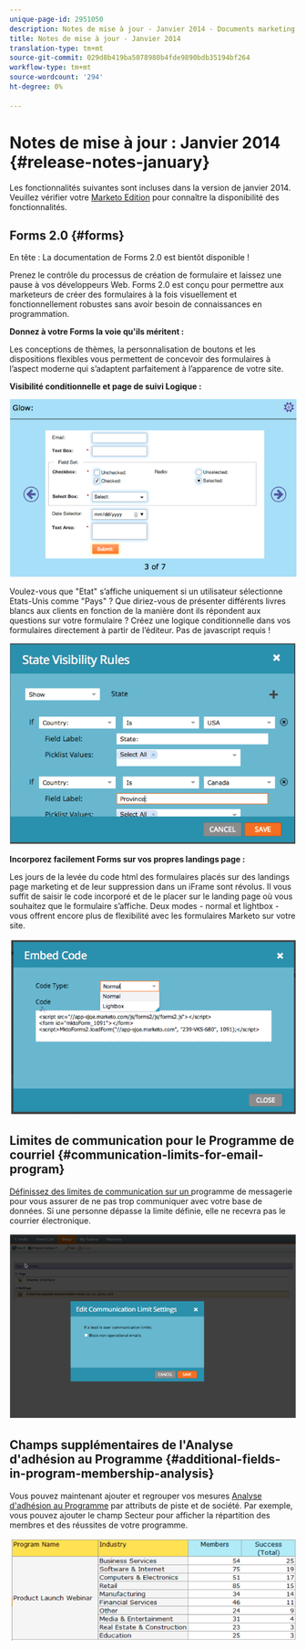 ```yaml
---
unique-page-id: 2951050
description: Notes de mise à jour - Janvier 2014 - Documents marketing - Documentation du produit
title: Notes de mise à jour - Janvier 2014
translation-type: tm+mt
source-git-commit: 029d8b419ba5078980b4fde9890bdb35194bf264
workflow-type: tm+mt
source-wordcount: '294'
ht-degree: 0%

---
```



# Notes de mise à jour : Janvier 2014 {#release-notes-january}

Les fonctionnalités suivantes sont incluses dans la version de janvier 2014. Veuillez vérifier votre [Marketo Edition](https://www.marketo.com/pricing/) pour connaître la disponibilité des fonctionnalités.

## Forms 2.0 {#forms}

En tête : La documentation de Forms 2.0 est bientôt disponible !

Prenez le contrôle du processus de création de formulaire et laissez une pause à vos développeurs Web. Forms 2.0 est conçu pour permettre aux marketeurs de créer des formulaires à la fois visuellement et fonctionnellement robustes sans avoir besoin de connaissances en programmation.

**Donnez à votre Forms la voie qu&#39;ils méritent :**

Les conceptions de thèmes, la personnalisation de boutons et les dispositions flexibles vous permettent de concevoir des formulaires à l’aspect moderne qui s’adaptent parfaitement à l’apparence de votre site.

**Visibilité conditionnelle et page de suivi Logique :**

![](assets/image2014-9-22-10-3a30-3a52.png)

Voulez-vous que &quot;Etat&quot; s’affiche uniquement si un utilisateur sélectionne Etats-Unis comme &quot;Pays&quot; ? Que diriez-vous de présenter différents livres blancs aux clients en fonction de la manière dont ils répondent aux questions sur votre formulaire ? Créez une logique conditionnelle dans vos formulaires directement à partir de l’éditeur. Pas de javascript requis !

![](assets/image2014-9-22-10-3a31-3a54.png)

**Incorporez facilement Forms sur vos propres landings page :**

Les jours de la levée du code html des formulaires placés sur des landings page marketing et de leur suppression dans un iFrame sont révolus. Il vous suffit de saisir le code incorporé et de le placer sur le landing page où vous souhaitez que le formulaire s’affiche. Deux modes - normal et lightbox - vous offrent encore plus de flexibilité avec les formulaires Marketo sur votre site.

![](assets/image2014-9-22-10-3a38-3a2.png)

## Limites de communication pour le Programme de courriel {#communication-limits-for-email-program}

[Définissez des limites de communication sur un ](/help/marketo/product-docs/email-marketing/email-programs/email-program-actions/enable-disable-communication-limits-in-an-email-program.md) programme de messagerie pour vous assurer de ne pas trop communiquer avec votre base de données. Si une personne dépasse la limite définie, elle ne recevra pas le courrier électronique.

![](assets/image2014-9-22-10-3a38-3a31.png)

## Champs supplémentaires de l&#39;Analyse d&#39;adhésion au Programme {#additional-fields-in-program-membership-analysis}

Vous pouvez maintenant ajouter et regrouper vos mesures [Analyse d&#39;adhésion au Programme](/help/marketo/product-docs/reporting/revenue-cycle-analytics/program-analytics/build-a-program-membership-analysis-report-that-lists-leads.md) par attributs de piste et de société. Par exemple, vous pouvez ajouter le champ Secteur pour afficher la répartition des membres et des réussites de votre programme.

![](assets/image2014-9-22-10-3a39-3a1.png)
